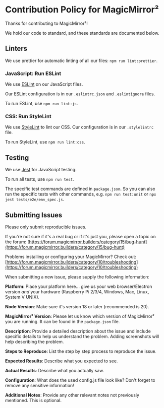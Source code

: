 # Contribution Policy for MagicMirror²

Thanks for contributing to MagicMirror²!

We hold our code to standard, and these standards are documented below.

## Linters

We use prettier for automatic linting of all our files: `npm run lint:prettier`.

### JavaScript: Run ESLint

We use [ESLint](https://eslint.org) on our JavaScript files.

Our ESLint configuration is in our `.eslintrc.json` and `.eslintignore` files.

To run ESLint, use `npm run lint:js`.

### CSS: Run StyleLint

We use [StyleLint](https://stylelint.io) to lint our CSS. Our configuration is in our `.stylelintrc` file.

To run StyleLint, use `npm run lint:css`.

## Testing

We use [Jest](https://jestjs.io) for JavaScript testing.

To run all tests, use `npm run test`.

The specific test commands are defined in `package.json`.
So you can also run the specific tests with other commands, e.g. `npm run test:unit` or `npx jest tests/e2e/env_spec.js`.

## Submitting Issues

Please only submit reproducible issues.

If you're not sure if it's a real bug or if it's just you, please open a topic on the forum: [https://forum.magicmirror.builders/category/15/bug-hunt](https://forum.magicmirror.builders/category/15/bug-hunt)

Problems installing or configuring your MagicMirror? Check out: [https://forum.magicmirror.builders/category/10/troubleshooting](https://forum.magicmirror.builders/category/10/troubleshooting)

When submitting a new issue, please supply the following information:

**Platform**: Place your platform here... give us your web browser/Electron version _and_ your hardware (Raspberry Pi 2/3/4, Windows, Mac, Linux, System V UNIX).

**Node Version**: Make sure it's version 18 or later (recommended is 20).

**MagicMirror² Version**: Please let us know which version of MagicMirror² you are running. It can be found in the `package.json` file.

**Description**: Provide a detailed description about the issue and include specific details to help us understand the problem. Adding screenshots will help describing the problem.

**Steps to Reproduce**: List the step by step process to reproduce the issue.

**Expected Results**: Describe what you expected to see.

**Actual Results**: Describe what you actually saw.

**Configuration**: What does the used config.js file look like? Don't forget to remove any sensitive information!

**Additional Notes**: Provide any other relevant notes not previously mentioned. This is optional.
